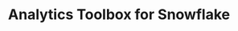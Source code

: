 ---
title: Analytics Toolbox for Snowflake
description: "Unlock Spatial Analytics in Snowflake"
icon: "/img/icons/snowflake-analytics-toolbox.png"
repoUrl: https://github.com/CartoDB/carto-spatial-extension

url: analytics-toolbox-sf
indexPage: "overview/getting-started.md"

menu:
  - title: "Overview"
    folder:
      - title: "Getting started"
      - title: "Getting access"
      - title: "Spatial indexes"
  - title: "Guides"
    folder:
      - title: "Running queries from Builder"
  - title: "Examples"
    folder:
      - title: "A Quadkey grid of stores locations and simple cannibalization analysis"
      - title: "Minkowski distance to perform cannibalization analysis"
      - title: "Computing US airport connections and route interpolations"
      - title: "New supplier offices based on store locations clusters"
      - title: "Analyzing store location coverage using a Voronoi diagram"
      - title: "Enrichment of catchment areas for store characterization"
  - title: "SQL Reference"
    folder:
      - title: "Overview"
      - title: "accessors"
      - title: "clustering"
      - title: "constructors"
      - title: "h3"
      - title: "measurements"
      - title: "placekey"
      - title: "processing"
      - title: "quadkey"
      - title: random
      - title: "s2"
      - title: "transformations"
  - title: "Release notes" 
---